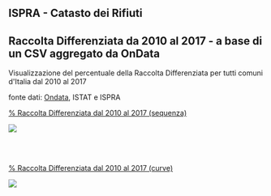 ## ISPRA - Catasto dei Rifiuti

## Raccolta Differenziata da 2010 al 2017 - a base di un CSV aggregato da OnData


Visualizzazione del percentuale della Raccolta Differenziata per tutti comuni d'Italia dal 2010 al 2017

fonte dati: [Ondata](https://github.com/ondata/rifiutiUrbaniComunaliISPRA), ISTAT e ISPRA

[% Raccolta Differenziata dal 2010 al 2017 (sequenza)](http://view.ixmaps.com?project=https://raw.githubusercontent.com/gjrichter/viz/master/CatastoRifiuti/ixmaps_project_RD_ONDATA_2010_2017_clip.json)



<img src="animazione.gif">

<br><br>

[% Raccolta Differenziata dal 2010 al 2017 (curve)](http://view.ixmaps.com?project=https://raw.githubusercontent.com/gjrichter/viz/master/CatastoRifiuti/ixmaps_project_RD_ONDATA_2010-2017_curve_II.json)

<img src="RD_2010_2017_curve.png">

